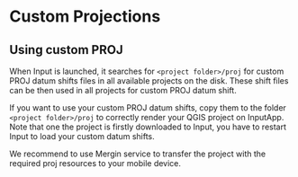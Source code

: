 # Custom Projections 

<Badge text="Since Input 0.8.0" type="info"/>

## Using custom PROJ

When Input is launched, it searches for `<project folder>/proj` for custom PROJ datum shifts files in all available projects on the disk. These shift files can be then used in all projects for custom PROJ datum shift.

If you want to use your custom PROJ datum shifts, copy them to the folder `<project folder>/proj`
to correctly render your QGIS project on InputApp. Note that one the project is firstly downloaded to Input, you have to restart Input to load your custom datum shifts.

We recommend to use Mergin service to transfer the project with the required proj resources to your mobile device.
